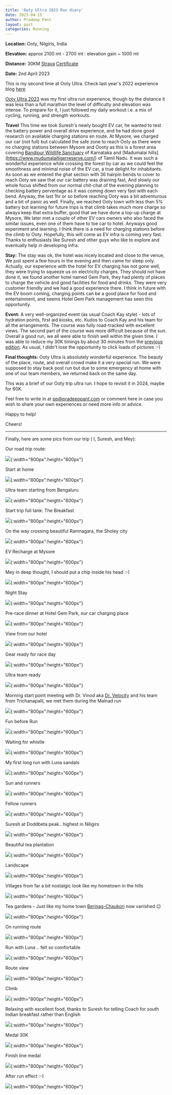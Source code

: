 ```yaml
---
title: 'Ooty Ultra 2023 Run diary'
date: 2023-04-15
author: Pradeep Pant
layout: post
categories: Running
---
```


**Location:** Ooty, Nilgiris, India

**Elevation:** approx 2100 mt - 2700 mt : elevation gain ~ 1000 mt

**Distance:** 30KM [Strava](https://www.strava.com/activities/8816693222) [Certificate](completion_certificate_30K_2023.png)

**Date:** 2nd April 2023

This is my second time at Ooty Ultra. Check last year's 2022 experience blog [here](/2022/04/16/ootyultra_2022_experience.html)

[Ooty Ultra 2023](https://ootyultra.kfita.in/) was my first ultra run experience, though by the distance it was less than a full marathon the level of difficulty and elevation was intense.
To prepare for it, I just followed my daily workout i.e. a mix of cycling, running, and strength workouts. 

**Travel** 
This time we took Suresh's newly bought EV car, he wanted to test the battery power and overall drive experience, and he had done good research on available charging stations en route. At Mysore, we charged our car (not full) but calculated the safe zone to reach Ooty as there were no charging stations between Mysore and Oooty as this is a forest area covering [Bandipur Wildlife Sanctuary](https://en.wikipedia.org/wiki/Bandipur_National_Park)  of Karnataka and [Madumalai hills] (https://www.mudumalaitigerreserve.com/) of Tamil Nadu. It was such a wonderful experience while crossing the forest by car as we could feel the smoothness and minimal noise of the EV car, a true delight for inhabitants. As soon as we entered the ghat section with 36 hairpin bends to cover to reach Ooty we saw that our car battery was draining fast, And slowly our whole focus shifted from our normal chit-chat of the evening planning to checking battery perventage as it was coming down very fast with each bend. Anyway, the last 1hr or so before reaching Ooty was a bit adventurous and a bit of panic as well. Finally, we reached Ooty town with less than 5% battery but learning for future trips is that climb takes much more charge so always keep that extra buffer, good that we have done a top-up charge at Mysore, We later met a couple of other EV cars owners who also faced the similar issues, even one of them have to toe car to hotel. Anyways good experiment and learning. I think there is a need for charging stations before the climb to Ooty. Hopefully, this will come as EV infra is coming very fast. Thanks to enthusiasts like Suresh and other guys who like to explore and eventually help in developing infra. 


**Stay:**
The stay was ok, the hotel was nicely located and close to the venue, We just spent a few hours in the evening and then came for sleep only. Actually, our experience with the hotel for EV charging has not gone well, they were trying to squeeze us on electricity charges. They should not have done it, we found another hotel named Gem Park, they had plenty of places to charge the vehicle and good facilities for food and drinks. They were very customer friendly and we had a good experience there. I think in future with the EV boom coming, charging points can be a good place for food and entertainment, and seems Hotel Gem Park management has seen this opportunity. 


**Event:** A very well-organized event (as usual Coach Kay style) - lots of hydration points, first aid kiosks, etc. Kudos to Coach Kay and his team for all the arrangements. The course was fully road-tracked with excellent views. The second part of the course was more difficult because of the sun. 
Overall a good run, we all were able to finish well within the given time. I was able to reduce my 30K timings by about 30 minutes from the [previous edition]((https://www.strava.com/activities/6927215764)). As usual, I didn't lose the opportunity to click loads of pictures :-) 


**Final thoughts:**
Ooty Ultra is absolutely wonderful experience. The beauty of the place, route, and overall crowd make it a very special run. We were supposed to stay back post run but due to some emergency at home with one of our team members, we returned back on the same day. 

This was a brief of our Ooty trip ultra run. I hope to revisit it in 2024, maybe for 60K. 


Feel free to write in at [pp@pradeeppant.com](mailto:pp@pradeeppant.com) or comment here in case you wish to share your own experiences or need more info or advice.



Happy to help! 


Cheers!


-------------------------------------------------------------------------

Finally, here are some pics from our trip ( I, Suresh, and Mey):


Our road trip route:

![](/data/images/travel/ooty_ultra_2023/map_route_blr_ooty.jpg){:width="800px":height="600px"}


Start at home 

![](/data/images/travel/ooty_ultra_2023/start_home.jpg){:width="800px":height="600px"}


Ultra team starting from Bengaluru

![](/data/images/travel/ooty_ultra_2023/ultra_team_starting.jpg){:width="800px":height="600px"}


Start trip full tank: The Breakfast

![](/data/images/travel/ooty_ultra_2023/breakfast_begaluru.jpg){:width="800px":height="600px"}


On the way crossing beautiful Ramnagara, the Sholey city

![](/data/images/travel/ooty_ultra_2023/on_the_way_ramnagara.jpg){:width="800px":height="600px"}


EV Recharge at Mysore

![](/data/images/travel/ooty_ultra_2023/ev_recharge.jpg){:width="800px":height="600px"}


Mey in deep thought, I should put a chip inside his head :-)

![](/data/images/travel/ooty_ultra_2023/mey_deep_thinking.jpg){:width="800px":height="600px"}


Night Stay

![](/data/images/travel/ooty_ultra_2023/night_stay.jpg){:width="800px":height="600px"}


Pre-race dinner at Hotel Gem Park, our car charging place 

![](/data/images/travel/ooty_ultra_2023/pre_race_dinner.jpg){:width="800px":height="600px"}


View from our hotel

![](/data/images/travel/ooty_ultra_2023/view_from_hotel.jpg){:width="800px":height="600px"}


Gear ready for race day

![](/data/images/travel/ooty_ultra_2023/gear_ready.jpg){:width="800px":height="600px"}


Ultra team ready

![](/data/images/travel/ooty_ultra_2023/ultra_team_ready.jpg){:width="800px":height="600px"}


Morning start point meeting with Dr. Vinod aka [Dr. Velocity](https://www.instagram.com/giftoffitness/) and his team from Trichanapalli, we met them during the Malnad run

![](/data/images/travel/ooty_ultra_2023/morning_start_point_runners.jpg){:width="800px":height="600px"}


Fun before Run

![](/data/images/travel/ooty_ultra_2023/fun_before_run.jpg){:width="800px":height="600px"}


Waiting for whistle

![](/data/images/travel/ooty_ultra_2023/waiting_for_whistle.jpg){:width="800px":height="600px"}


My first long run with Luna sandals

![](/data/images/travel/ooty_ultra_2023/luna.jpg){:width="800px":height="600px"}


Sun and runners

![](/data/images/travel/ooty_ultra_2023/sun_and_runners.jpg){:width="800px":height="600px"}


Fellow runners 

![](/data/images/travel/ooty_ultra_2023/with_fellow_runner.jpg){:width="800px":height="600px"}


Suresh at Doddbeta peak.. highest in Niligirs

![](/data/images/travel/ooty_ultra_2023/doddabetta_suresh.jpg){:width="800px":height="600px"}


Beautiful tea plantation

![](/data/images/travel/ooty_ultra_2023/beautiful_tree_plantation.jpg){:width="800px":height="600px"}


Landscape 

![](/data/images/travel/ooty_ultra_2023/landscape_ooty.jpg){:width="800px":height="600px"}



Villages from far a bit nostalgic look like my hometown in the hills

![](/data/images/travel/ooty_ultra_2023/far_villages.jpg){:width="800px":height="600px"}


Tea gardens - Just like my home town [Berinag-Chaukori](https://en.wikipedia.org/wiki/Berinag_tea) now vanished 😐


![](/data/images/travel/ooty_ultra_2023/tea_gardens.jpg){:width="800px":height="600px"}


On running route

![](/data/images/travel/ooty_ultra_2023/on_running_route.jpg){:width="800px":height="600px"}


Run with Luna .. felt so comfortable

![](/data/images/travel/ooty_ultra_2023/run_with_luna.jpg){:width="800px":height="600px"}


Route view

![](/data/images/travel/ooty_ultra_2023/route_view.jpg){:width="800px":height="600px"}

Climb

![](/data/images/travel/ooty_ultra_2023/climb.jpg){:width="800px":height="600px"}


Relaxing with excellent food, thanks to Suresh for telling Coach for south Indian breakfast rather than English

![](/data/images/travel/ooty_ultra_2023/relax_food_after_run.jpg){:width="800px":height="600px"}


Medal 30K

![](/data/images/travel/ooty_ultra_2023/medal.jpg){:width="800px":height="600px"}

Finish line medal

![](/data/images/travel/ooty_ultra_2023/finish_line_medal.jpg){:width="800px":height="600px"}



After run effect :-)

![](/data/images/travel/ooty_ultra_2023/after_run_effect.jpg){:width="800px":height="600px"}









